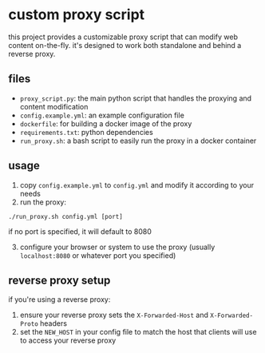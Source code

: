 # custom proxy script

this project provides a customizable proxy script that can modify web content on-the-fly. it's designed to work both standalone and behind a reverse proxy.

## files

- `proxy_script.py`: the main python script that handles the proxying and content modification
- `config.example.yml`: an example configuration file
- `dockerfile`: for building a docker image of the proxy
- `requirements.txt`: python dependencies
- `run_proxy.sh`: a bash script to easily run the proxy in a docker container

## usage

1. copy `config.example.yml` to `config.yml` and modify it according to your needs
2. run the proxy:

```
./run_proxy.sh config.yml [port]
```

if no port is specified, it will default to 8080

3. configure your browser or system to use the proxy (usually `localhost:8080` or whatever port you specified)

## reverse proxy setup

if you're using a reverse proxy:

1. ensure your reverse proxy sets the `X-Forwarded-Host` and `X-Forwarded-Proto` headers
2. set the `NEW_HOST` in your config file to match the host that clients will use to access your reverse proxy

